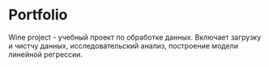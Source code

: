 # Portfolio
Wine project - учебный проект по обработке данных. Включает загрузку и чистчу данных, исследовательский анализ, построение модели линейной регрессии.
